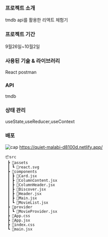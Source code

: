 
### 프로젝트 소개
tmdb api를 활용한 리액트 체험기


### 프로젝트 기간
9월26일~10월2일

### 사용된 기술 & 라이브러리
React postman

### API
tmdb

### 상태 관리
useState,useReducer,useContext

### 배포
![cap](https://github.com/user-attachments/assets/e79e8be0-f92c-4341-9961-6abd7ff019eb)
https://quiet-malabi-d8100d.netlify.app/



```
📦src
 ┣ 📂assets
 ┃ ┗ 📜react.svg
 ┣ 📂components
 ┃ ┣ 📜Card.jsx
 ┃ ┣ 📜ColumnContent.jsx
 ┃ ┣ 📜ColumnHeader.jsx
 ┃ ┣ 📜Discover.jsx
 ┃ ┣ 📜Header.jsx  
 ┃ ┣ 📜Main.jsx
 ┃ ┗ 📜MovieList.jsx
 ┣ 📂provider
 ┃ ┗ 📜MovieProvider.jsx
 ┣ 📜App.css
 ┣ 📜App.jsx
 ┣ 📜index.css
 ┗ 📜main.jsx
```

